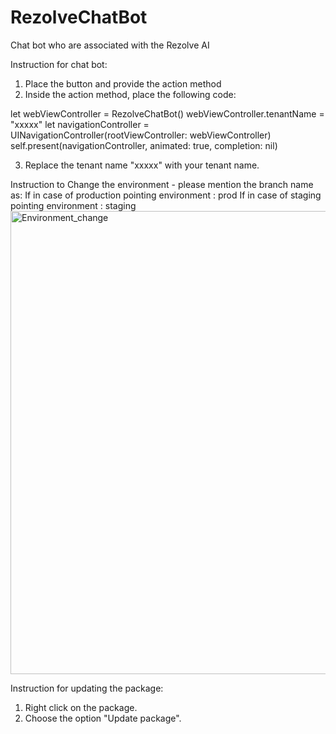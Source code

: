 # RezolveChatBot
Chat bot  who are associated with the Rezolve AI 


Instruction for chat bot:
1. Place the button and provide the action method
2. Inside the action method, place the following code:

let webViewController = RezolveChatBot()
        webViewController.tenantName = "xxxxx"
        let navigationController = UINavigationController(rootViewController: webViewController)
        self.present(navigationController, animated: true, completion: nil)

3. Replace the tenant name "xxxxx" with your tenant name.

Instruction to Change the environment - please mention the branch name as:
If in case of production pointing environment : prod
If in case of staging pointing environment : staging
<img width="741" alt="Environment_change" src="https://github.com/a-science/RezolveChatBot/assets/1118654/4abdb80f-7cd1-462a-a003-297391899e04">


Instruction for updating the package:
1. Right click on the package.
2. Choose the option "Update package".
